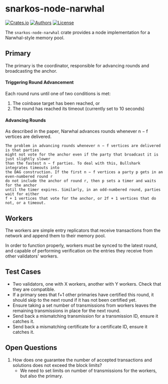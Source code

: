 # snarkos-node-narwhal

[![Crates.io](https://img.shields.io/crates/v/snarkos-node-narwhal.svg?color=neon)](https://crates.io/crates/snarkos-node-narwhal)
[![Authors](https://img.shields.io/badge/authors-Aleo-orange.svg)](https://aleo.org)
[![License](https://img.shields.io/badge/License-Apache%202.0-blue.svg)](./LICENSE.md)

The `snarkos-node-narwhal` crate provides a node implementation for a Narwhal-style memory pool.

## Primary

The primary is the coordinator, responsible for advancing rounds and broadcasting the anchor.

#### Triggering Round Advancement

Each round runs until one of two conditions is met:
1. The coinbase target has been reached, or
2. The round has reached its timeout (currently set to 10 seconds)

#### Advancing Rounds

As described in the paper, Narwhal advances rounds whenever n − f vertices are delivered.
```
The problem in advancing rounds whenever n − f vertices are delivered is that parties
might not vote for the anchor even if the party that broadcast it is just slightly slower
than the fastest n − f parties. To deal with this, Bullshark integrates timeouts into
the DAG construction. If the first n − f vertices a party p gets in an even-numbered round r 
do not include the anchor of round r, then p sets a timer and waits for the anchor
until the timer expires. Similarly, in an odd-numbered round, parties wait for either
f + 1 vertices that vote for the anchor, or 2f + 1 vertices that do not, or a timeout.
```

## Workers

The workers are simple entry replicators that receive transactions from the network and append them to their memory pool.

In order to function properly, workers must be synced to the latest round, and capable of performing verification
on the entries they receive from other validators' workers.

## Test Cases

- Two validators, one with X workers, another with Y workers. Check that they are compatible.
- If a primary sees that f+1 other primaries have certified this round, it should skip to the next round if it has not been certified yet.
- Ensure taking a set number of transmissions from workers leaves the remaining transmissions in place for the next round.
- Send back a mismatching transmission for a transmission ID, ensure it catches it.
- Send back a mismatching certificate for a certificate ID, ensure it catches it.

## Open Questions

1. How does one guarantee the number of accepted transactions and solutions does not exceed the block limits?
   - We need to set limits on number of transmissions for the workers, but also the primary.
